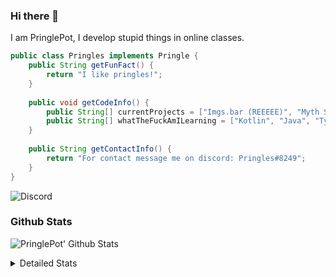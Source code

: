 ### Hi there 👋

I am PringlePot, I develop stupid things in online classes. 

```java
public class Pringles implements Pringle {
    public String getFunFact() {
        return "I like pringles!";
    }
    
    public void getCodeInfo() {
        public String[] currentProjects = ["Imgs.bar (REEEEE)", "Myth Sniper (Dead)"];
        public String[] whatTheFuckAmILearning = ["Kotlin", "Java", "Typescript", "NextJS"];
    }
    
    public String getContactInfo() {
        return "For contact message me on discord: Pringles#8249";
    }
}
```
![Discord](https://discord.c99.nl/widget/theme-1/226911291636318208.png)


### Github Stats
![PringlePot' Github Stats](https://github-readme-stats.vercel.app/api?username=PringlePot&show_icons=true&theme=dark)

<details>
  <summary>Detailed Stats</summary>
    
<!--START_SECTION:waka-->
![Lines of code](https://img.shields.io/badge/From%20Hello%20World%20I%27ve%20Written-84866%20lines%20of%20code-blue)

**🐱 My Github Data** 

> 🏆 312 Contributions in the Year 2021
 > 
> 📦 86.1 kB Used in Github's Storage 
 > 
> 💼 Opted to Hire
 > 
> 📜 6 Public Repositories 
 > 
> 🔑 9 Private Repositories  
 > 
**I'm an Early 🐤** 

```text
🌞 Morning    63 commits     ██████░░░░░░░░░░░░░░░░░░░   24.05% 
🌆 Daytime    100 commits    █████████░░░░░░░░░░░░░░░░   38.17% 
🌃 Evening    99 commits     █████████░░░░░░░░░░░░░░░░   37.79% 
🌙 Night      0 commits      ░░░░░░░░░░░░░░░░░░░░░░░░░   0.0%

```
📅 **I'm Most Productive on Sunday** 

```text
Monday       54 commits     █████░░░░░░░░░░░░░░░░░░░░   20.61% 
Tuesday      8 commits      ░░░░░░░░░░░░░░░░░░░░░░░░░   3.05% 
Wednesday    34 commits     ███░░░░░░░░░░░░░░░░░░░░░░   12.98% 
Thursday     46 commits     ████░░░░░░░░░░░░░░░░░░░░░   17.56% 
Friday       25 commits     ██░░░░░░░░░░░░░░░░░░░░░░░   9.54% 
Saturday     39 commits     ███░░░░░░░░░░░░░░░░░░░░░░   14.89% 
Sunday       56 commits     █████░░░░░░░░░░░░░░░░░░░░   21.37%

```


📊 **This Week I Spent My Time On** 

```text
💬 Programming Languages: 
No Activity Tracked This Week

🔥 Editors: 
No Activity Tracked This Week

```

**I Mostly Code in Java** 

```text
Java                     5 repos             ███████████████░░░░░░░░░░   62.5% 
Python                   1 repo              ███░░░░░░░░░░░░░░░░░░░░░░   12.5% 
Kotlin                   1 repo              ███░░░░░░░░░░░░░░░░░░░░░░   12.5% 
CSS                      1 repo              ███░░░░░░░░░░░░░░░░░░░░░░   12.5%

```



 Last Updated on 18/06/2021
<!--END_SECTION:waka-->
</details>
